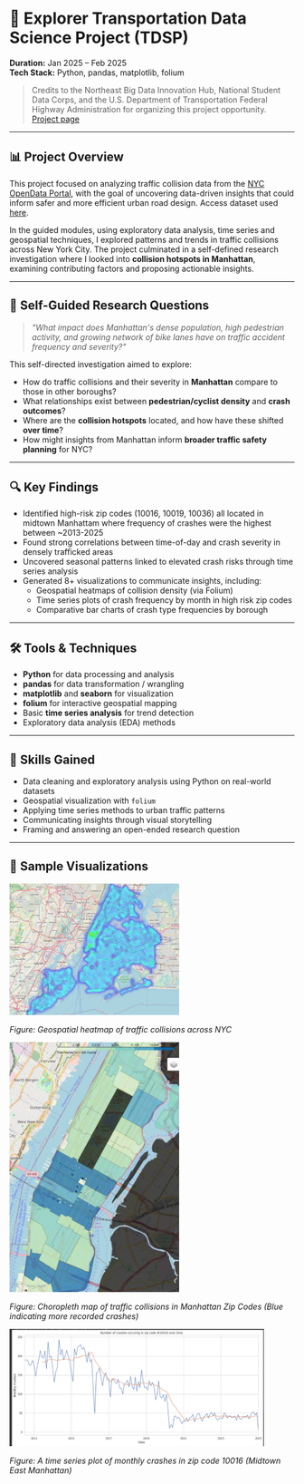 # 🚦 Explorer Transportation Data Science Project (TDSP)

**Duration:** Jan 2025 – Feb 2025  
**Tech Stack:** Python, pandas, matplotlib, folium

> Credits to the Northeast Big Data Innovation Hub, National Student Data Corps, and the U.S. Department of Transportation Federal Highway Administration for organizing this project opportunity. [Project page](https://nebigdatahub.org/nsdc/tdsp/)

---

## 📊 Project Overview

This project focused on analyzing traffic collision data from the [NYC OpenData Portal](https://data.cityofnewyork.us/), with the goal of uncovering data-driven insights that could inform safer and more efficient urban road design. Access dataset used [here](https://data.cityofnewyork.us/Public-Safety/Motor-Vehicle-Collisions-Crashes/h9gi-nx95/about_data).

In the guided modules, using exploratory data analysis, time series and geospatial techniques, I explored patterns and trends in traffic collisions across New York City. The project culminated in a self-defined research investigation where I looked into **collision hotspots in Manhattan**, examining contributing factors and proposing actionable insights.

---

## 🧪 Self-Guided Research Questions

> _"What impact does Manhattan's dense population, high pedestrian activity, and growing network of bike lanes have on traffic accident frequency and severity?"_

This self-directed investigation aimed to explore:

- How do traffic collisions and their severity in **Manhattan** compare to those in other boroughs?
- What relationships exist between **pedestrian/cyclist density** and **crash outcomes**?
- Where are the **collision hotspots** located, and how have these shifted **over time**?
- How might insights from Manhattan inform **broader traffic safety planning** for NYC?

---

## 🔍 Key Findings

- Identified high-risk zip codes (10016, 10019, 10036) all located in midtown Manhattam where frequency of crashes were the highest between ~2013-2025
- Found strong correlations between time-of-day and crash severity in densely trafficked areas
- Uncovered seasonal patterns linked to elevated crash risks through time series analysis
- Generated 8+ visualizations to communicate insights, including:
  - Geospatial heatmaps of collision density (via Folium)
  - Time series plots of crash frequency by month in high risk zip codes
  - Comparative bar charts of crash type frequencies by borough

---

## 🛠️ Tools & Techniques

- **Python** for data processing and analysis  
- **pandas** for data transformation / wrangling 
- **matplotlib** and **seaborn** for visualization  
- **folium** for interactive geospatial mapping  
- Basic **time series analysis** for trend detection  
- Exploratory data analysis (EDA) methods

---

## 📌 Skills Gained

- Data cleaning and exploratory analysis using Python on real-world datasets  
- Geospatial visualization with `folium`  
- Applying time series methods to urban traffic patterns  
- Communicating insights through visual storytelling  
- Framing and answering an open-ended research question

---

## 📍 Sample Visualizations
<img src="nyc-heatmap.png" alt="NYC Heatmap" width="300"/>

*Figure: Geospatial heatmap of traffic collisions across NYC*

<img src="choropleth-manhattan.png" alt="Manhattan Choropleth" width="300"/>

*Figure: Choropleth map of traffic collisions in Manhattan Zip Codes (Blue indicating more recorded crashes)*

<img src="time-series-10016.png" alt="Time Series Analysis" width="450"/>

*Figure: A time series plot of monthly crashes in zip code 10016 (Midtown East Manhattan)*
